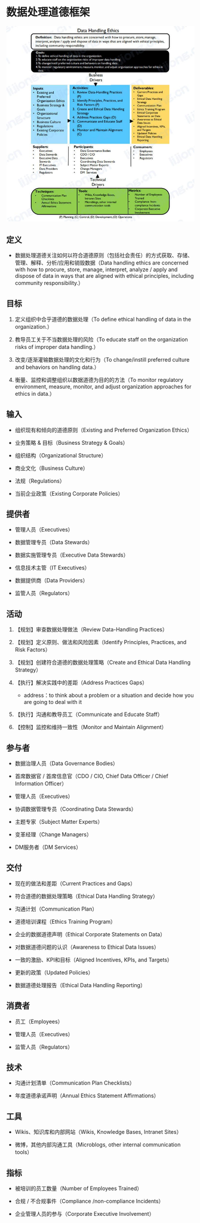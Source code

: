 # **数据处理道德框架**

![](assets/数据处理道德框架/数据处理道德.jpg)

## 定义

- 数据处理道德关注如何以符合道德原则（包括社会责任）的方式获取、存储、管理、解释、分析/应用和销毁数据（Data handling ethics are concerned with how to procure, store, manage, interpret, analyze / apply and dispose of data in ways that are aligned with ethical principles, including community responsibility.）

## 目标

1. 定义组织中合乎道德的数据处理（To define ethical handling of data in the organization.）

2. 教导员工关于不当数据处理的风险（To educate staff on the organization risks of improper data handling.）

3. 改变/逐渐灌输数据处理的文化和行为（To change/instill preferred culture and behaviors on handling data.）

4. 衡量、监控和调整组织以数据道德为目的的方法（To monitor regulatory environment, measure, monitor, and adjust organization approaches for ethics in data.）

## 输入

- 组织现有和倾向的道德原则（Existing and Preferred Organization Ethics）

- 业务策略 & 目标（Business Strategy & Goals）

- 组织结构（Organizational Structure）

- 商业文化（Business Culture）

- 法规（Regulations）

- 当前企业政策（Existing Corporate Policies）

## 提供者

- 管理人员（Executives）

- 数据管理专员（Data Stewards）

- 数据实施管理专员（Executive Data Stewards）

- 信息技术主管（IT Executives）

- 数据提供商（Data Providers）

- 监管人员（Regulators）

## 活动

1. 【规划】审查数据处理做法（Review Data-Handling Practices）

2. 【规划】定义原则、做法和风险因素（Identify Principles, Practices, and Risk Factors）

3. 【规划】创建符合道德的数据处理策略（Create and Ethical Data Handling Strategy）

4. 【执行】解决实践中的差距（Address Practices Gaps）

   - address：to think about a problem or a situation and decide how you are going to deal with it
   
5. 【执行】沟通和教导员工（Communicate and Educate Staff）

6. 【控制】监控和维持一致性（Monitor and Maintain Alignment）

## 参与者

- 数据治理人员（Data Governance Bodies）

- 首席数据官 / 首席信息官（CDO / CIO, Chief Data Officer / Chief Information Officer）

- 管理人员（Executives）

- 协调数据管理专员（Coordinating Data Stewards）

- 主题专家（Subject Matter Experts）

- 变革经理（Change Managers）

- DM服务者（DM Services）

## 交付

- 现在的做法和差距（Current Practices and Gaps）

- 符合道德的数据处理策略（Ethical Data Handling Strategy）

- 沟通计划（Communication Plan）

- 道德培训课程（Ethics Training Program）

- 企业的数据道德声明（Ethical Corporate Statements on Data）

- 对数据道德问题的认识（Awareness to Ethical Data Issues）

- 一致的激励、KPI和目标（Aligned Incentives, KPIs, and Targets）

- 更新的政策（Updated Policies）

- 数据道德处理报告（Ethical Data Handling Reporting）

## 消费者

- 员工（Employees）

- 管理人员（Executives）

- 监管人员（Regulators）

## 技术

- 沟通计划清单（Communication Plan Checklists）

- 年度道德承诺声明（Annual Ethics Statement Affirmations）

## 工具

- Wikis、知识库和内部网站（Wikis, Knowledge Bases, Intranet Sites）

- 微博，其他内部沟通工具（Microblogs, other internal communication tools）

## 指标

- 被培训的员工数量（Number of Employees Trained）

- 合规 / 不合规事件（Compliance /non-compliance Incidents）

- 企业管理人员的参与（Corporate Executive Involvement）